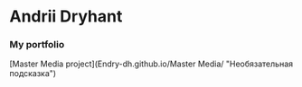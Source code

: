 # Andrii Dryhant
### My portfolio
[Master Media project](Endry-dh.github.io/Master Media/ "Необязательная подсказка")
